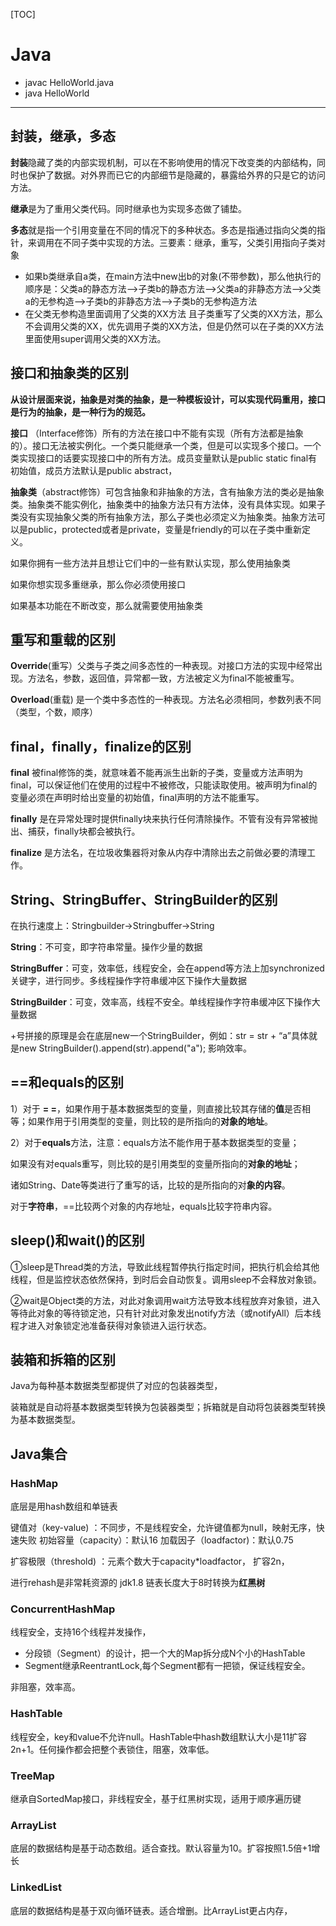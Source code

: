 [TOC]

# Java

- javac HelloWorld.java
- java HelloWorld
---

## 封装，继承，多态

**封装**隐藏了类的内部实现机制，可以在不影响使用的情况下改变类的内部结构，同时也保护了数据。对外界而已它的内部细节是隐藏的，暴露给外界的只是它的访问方法。

**继承**是为了重用父类代码。同时继承也为实现多态做了铺垫。

**多态**就是指一个引用变量在不同的情况下的多种状态。多态是指通过指向父类的指针，来调用在不同子类中实现的方法。三要素：继承，重写，父类引用指向子类对象

- 如果b类继承自a类，在main方法中new出b的对象(不带参数)，那么他执行的顺序是：父类a的静态方法-->子类b的静态方法-->父类a的非静态方法-->父类a的无参构造-->子类b的非静态方法-->子类b的无参构造方法
- 在父类无参构造里面调用了父类的XX方法 且子类重写了父类的XX方法，那么不会调用父类的XX，优先调用子类的XX方法，但是仍然可以在子类的XX方法里面使用super调用父类的XX方法。

## 接口和抽象类的区别

**从设计层面来说，抽象是对类的抽象，是一种模板设计，可以实现代码重用，接口是行为的抽象，是一种行为的规范。**

**接口** （Interface修饰）所有的方法在接口中不能有实现（所有方法都是抽象的）。接口无法被实例化。一个类只能继承一个类，但是可以实现多个接口。一个类实现接口的话要实现接口中的所有方法。成员变量默认是public static final有初始值，成员方法默认是public abstract，

**抽象类**（abstract修饰）可包含抽象和非抽象的方法，含有抽象方法的类必是抽象类。抽象类不能实例化，抽象类中的抽象方法只有方法体，没有具体实现。如果子类没有实现抽象父类的所有抽象方法，那么子类也必须定义为抽象类。抽象方法可以是public，protected或者是private，变量是friendly的可以在子类中重新定义。

如果你拥有一些方法并且想让它们中的一些有默认实现，那么使用抽象类

如果你想实现多重继承，那么你必须使用接口

如果基本功能在不断改变，那么就需要使用抽象类

## 重写和重载的区别

**Override**(重写）父类与子类之间多态性的一种表现。对接口方法的实现中经常出现。方法名，参数，返回值，异常都一致，方法被定义为final不能被重写。

**Overload**(重载)  是一个类中多态性的一种表现。方法名必须相同，参数列表不同（类型，个数，顺序）

## final，finally，finalize的区别

**final** 被final修饰的类，就意味着不能再派生出新的子类，变量或方法声明为final，可以保证他们在使用的过程中不被修改，只能读取使用。被声明为final的变量必须在声明时给出变量的初始值，final声明的方法不能重写。

**finally** 是在异常处理时提供finally块来执行任何清除操作。不管有没有异常被抛出、捕获，finally块都会被执行。

**finalize** 是方法名，在垃圾收集器将对象从内存中清除出去之前做必要的清理工作。

## String、StringBuffer、StringBuilder的区别

在执行速度上：Stringbuilder->Stringbuffer->String

**String**：不可变，即字符串常量。操作少量的数据

**StringBuffer**：可变，效率低，线程安全，会在append等方法上加synchronized关键字，进行同步。多线程操作字符串缓冲区下操作大量数据

**StringBuilder**：可变，效率高，线程不安全。单线程操作字符串缓冲区下操作大量数据

+号拼接的原理是会在底层new一个StringBuilder，例如：str = str + “a”具体就是new StringBuilder().append(str).append("a"); 影响效率。

## ==和equals的区别

1）对于 **= =**，如果作用于基本数据类型的变量，则直接比较其存储的**值**是否相等；如果作用于引用类型的变量，则比较的是所指向的**对象的地址**。

2）对于**equals**方法，注意：equals方法不能作用于基本数据类型的变量；

如果没有对equals重写，则比较的是引用类型的变量所指向的**对象的地址**；

诸如String、Date等类进行了重写的话，比较的是所指向的对**象的内容**。

对于**字符串**，==比较两个对象的内存地址，equals比较字符串内容。

## sleep()和wait()的区别

①sleep是Thread类的方法，导致此线程暂停执行指定时间，把执行机会给其他线程，但是监控状态依然保持，到时后会自动恢复。调用sleep不会释放对象锁。

②wait是Object类的方法，对此对象调用wait方法导致本线程放弃对象锁，进入等待此对象的等待锁定池，只有针对此对象发出notify方法（或notifyAll）后本线程才进入对象锁定池准备获得对象锁进入运行状态。

## 装箱和拆箱的区别

Java为每种基本数据类型都提供了对应的包装器类型，

装箱就是自动将基本数据类型转换为包装器类型；拆箱就是自动将包装器类型转换为基本数据类型。

## Java集合

### HashMap  

底层是用hash数组和单链表

键值对（key-value)    ：不同步，不是线程安全，允许键值都为null，映射无序，快速失败   初始容量（capacity）：默认16    加载因子（loadfactor)：默认0.75

扩容极限（threshold) ：元素个数大于capacity*loadfactor， 扩容2n，

进行rehash是非常耗资源的   jdk1.8 链表长度大于8时转换为**红黑树**

### ConcurrentHashMap 

线程安全，支持16个线程并发操作，

- 分段锁（Segment）的设计，把一个大的Map拆分成N个小的HashTable
- Segment继承ReentrantLock,每个Segment都有一把锁，保证线程安全。

非阻塞，效率高。

### HashTable

线程安全，key和value不允许null。HashTable中hash数组默认大小是11扩容2n+1。任何操作都会把整个表锁住，阻塞，效率低。

### TreeMap 

继承自SortedMap接口，非线程安全，基于红黑树实现，适用于顺序遍历键

### ArrayList

底层的数据结构是基于动态数组。适合查找。默认容量为10。扩容按照1.5倍+1增长

### LinkedList

底层的数据结构是基于双向循环链表。适合增删。比ArrayList更占内存，